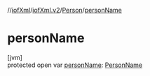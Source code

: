 //[iofXml](../../../index.md)/[iofXml.v2](../index.md)/[Person](index.md)/[personName](person-name.md)

# personName

[jvm]\
protected open var [personName](person-name.md): [PersonName](../-person-name/index.md)
